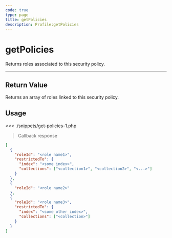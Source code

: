 ```yaml
---
code: true
type: page
title: getPolicies
description: Profile:getPolicies
---
```


# getPolicies

Returns roles associated to this security policy.

---

## Return Value

Returns an array of roles linked to this security policy.

## Usage

<<< ./snippets/get-policies-1.php

> Callback response

```json
[
  {
    "roleId": "<role name1>",
    "restrictedTo": {
      "index": "<some index>",
      "collections": ["<collection1>", "<collection2>", "<...>"]
    }
  },
  {
    "roleId": "<role name2>"
  },
  {
    "roleId": "<role name3>",
    "restrictedTo": {
      "index": "<some other index>",
      "collections": ["<collection>"]
    }
  }
]
```
